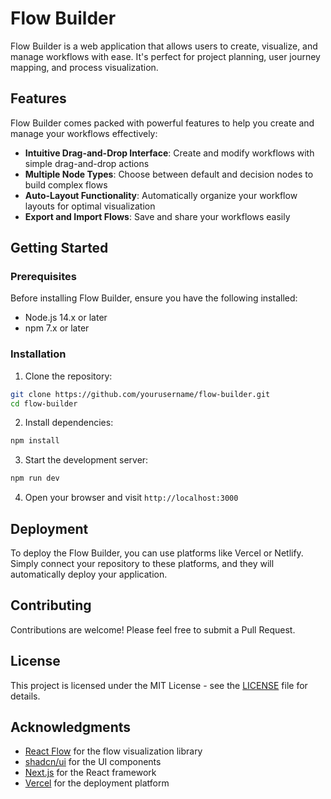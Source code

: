 # Flow Builder

Flow Builder is a web application that allows users to create, visualize, and manage workflows with ease. It's perfect for project planning, user journey mapping, and process visualization.

## Features

Flow Builder comes packed with powerful features to help you create and manage your workflows effectively:

- **Intuitive Drag-and-Drop Interface**: Create and modify workflows with simple drag-and-drop actions
- **Multiple Node Types**: Choose between default and decision nodes to build complex flows
- **Auto-Layout Functionality**: Automatically organize your workflow layouts for optimal visualization
- **Export and Import Flows**: Save and share your workflows easily

## Getting Started

### Prerequisites

Before installing Flow Builder, ensure you have the following installed:

- Node.js 14.x or later
- npm 7.x or later

### Installation

1. Clone the repository:

```bash
git clone https://github.com/yourusername/flow-builder.git
cd flow-builder
```

2. Install dependencies:

```bash
npm install
```

3. Start the development server:

```bash
npm run dev
```

4. Open your browser and visit `http://localhost:3000`

## Deployment

To deploy the Flow Builder, you can use platforms like Vercel or Netlify. Simply connect your repository to these platforms, and they will automatically deploy your application.

## Contributing

Contributions are welcome! Please feel free to submit a Pull Request.

## License

This project is licensed under the MIT License - see the [LICENSE](LICENSE) file for details.

## Acknowledgments

- [React Flow](https://reactflow.dev/) for the flow visualization library
- [shadcn/ui](https://ui.shadcn.com/) for the UI components
- [Next.js](https://nextjs.org/) for the React framework
- [Vercel](https://vercel.com/) for the deployment platform
